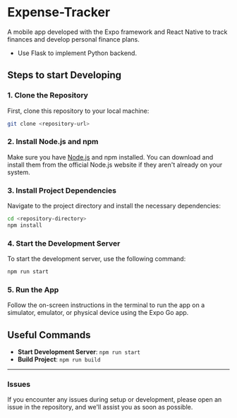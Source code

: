 # Expense-Tracker
A mobile app developed with the Expo framework and React Native to track finances and develop personal finance plans.

- Use Flask to implement Python backend.

## Steps to start Developing

### 1. Clone the Repository
First, clone this repository to your local machine:
```bash
git clone <repository-url>
```

### 2. Install Node.js and npm
Make sure you have [Node.js](https://nodejs.org) and npm installed. You can download and install them from the official Node.js website if they aren't already on your system.

### 3. Install Project Dependencies
Navigate to the project directory and install the necessary dependencies:
```bash
cd <repository-directory>
npm install
```

### 4. Start the Development Server
To start the development server, use the following command:
```bash
npm run start
```

### 5. Run the App
Follow the on-screen instructions in the terminal to run the app on a simulator, emulator, or physical device using the Expo Go app.

## Useful Commands

- **Start Development Server**: `npm run start`
- **Build Project**: `npm run build`

---

### Issues

If you encounter any issues during setup or development, please open an issue in the repository, and we'll assist you as soon as possible.
